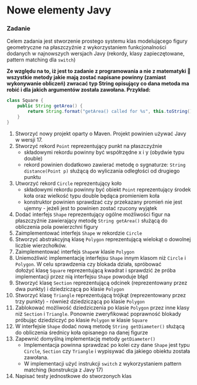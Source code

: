# Nowe elementy Javy

### Zadanie

Celem zadania jest stworzenie prostego systemu klas modelującego figury geometryczne na płaszczyźnie z wykorzystaniem funkcjonalności dodanych w najnowszych wersjach Javy (rekordy, klasy zapieczętowane, pattern matching dla `switch`)

**Ze względu na to, iż jest to zadanie z programowania a nie z matematyki 🙂 wszystkie metody jakie mają zostać napisane powinny (zamiast wykonywanie obliczeń) zwracać typ String opisujący co dana metoda ma robić i dla jakich argumentów została zawołana. Przykład:**

```java
class Square {
    public String getArea() {
        return String.format("getArea() called for %s", this.toString());     
    }
}
```

1. Stworzyć nowy projekt oparty o Maven. Projekt powinien używać Javy w wersji 17. 
2. Stworzyć rekord `Point` reprezentujący punkt na płaszczyźnie
    - składowymi rekordu powinny być współrzędne x i y (obydwie typu double)
    - rekord powinien dodatkowo zawierać metodę o sygnaturze: `String distance(Point p)` służącą do wyliczania odległości od drugiego punktu
3. Utworzyć rekord `Circle` reprezentujący koło
    - składowymi rekordu powinny być obiekt `Point` reprezentujący środek koła oraz wielkość typu double będąca promieniem koła
    - konstruktor powinien sprawdzać czy przekazany promień nie jest ujemny - jeżeli jest to powinien zostać rzucony wyjątek
4. Dodać interfejs `Shape` reprezentujący ogólne możliwości figur na płaszczyźnie zawierający metodę `String getArea()` służącą do obliczenia pola powierzchni figury
5. Zaimplementować interfejs `Shape` w rekordzie `Circle`
6. Stworzyć abstrakcyjną klasę `Polygon` reprezentującą wielokąt o dowolnej liczbie wierzchołków. 
7. Zaimplementować interfejs `Shape`w klasie `Polygon`
8. Uniemożliwić implementację interfejsu `Shape` innym klasom niż `Circle` i `Polygon`. W celu sprawdzenia czy blokada działa, spróbować dołożyć klasę `Square` reprezentującą kwadrat i sprawdzić że próba implementacji przez nią interfejsu `Shape` powoduje błąd
9. Stworzyć klasę `Section` reprezentującą odcinek (reprezentowany przez dwa punkty) i dziedziczącą po klasie `Polygon`
10. Stworzyć klasę `Triangle` reprezentującą trójkąt (reprezentowany przez trzy punkty) - również dziedziczącą po klasie `Polygon`
11. Zablokować możliwość dziedziczenia po klasie `Polygon` przez inne klasy niż `Section` i `Triangle`. Ponownie zweryfikować poprawność blokady próbując dziedziczyć po klasie `Polygon` w klasie `Square`
12. W interfejsie `Shape` dodać nową metodę `String getDiameter()` służącą do obliczenia średnicy koła opisanego na danej figurze  
13. Zapewnić domyślną implementację metody `getDiameter()`
    - Implementacja powinna sprawdzać po kolei czy dane `Shape` jest typu `Circle`, `Section` czy `Triangle` i wypisywać dla jakiego obiektu została zawołana.
    - W implementacji użyć instrukcji `switch` z wykorzystaniem pattern matching (konstrukcja z Javy 17)
14.  Napisać testy jednostkowe do stworzonych klas
